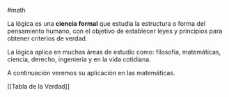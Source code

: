#math

La lógica es una **ciencia formal** que estudia la estructura o forma del pensamiento humano, con el objetivo de establecer leyes y principios para obtener criterios de verdad.

La lógica aplica en muchas áreas de estudio como: filosofía, matemáticas, ciencia, derecho, ingeniería y en la vida cotidiana.

A continuación veremos su aplicación en las matemáticas.

[[Tabla de la Verdad]]